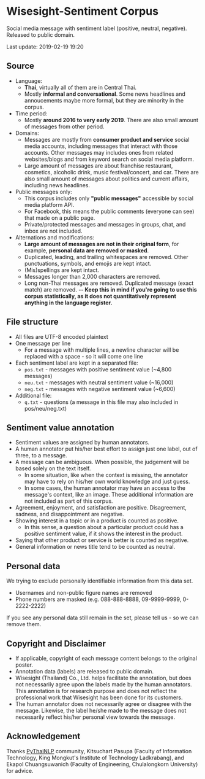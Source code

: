 # Wisesight-Sentiment Corpus

Social media message with sentiment label (positive, neutral, negative). Released to public domain.

Last update: 2019-02-19 19:20

## Source

- Language:
  - **Thai**, virtually all of them are in Central Thai.
  - Mostly **informal and conversational**. Some news headlines and annoucements maybe more formal, but they are minority in the corpus.
- Time period:
  - Mostly **around 2016 to very early 2019**. There are also small amount of messages from other period.
- Domains:
  - Messages are mostly from **consumer product and service** social media accounts, including messages that interact with those accounts. Other messages may includes ones from related websites/blogs and from keyword search on social media platform.
  - Large amount of messages are about franchise restaurant, cosmetics, alcoholic drink, music festival/concert, and car. There are also small amount of messages about politics and current affairs, including news headlines.
- Public messages only:
  - This corpus includes only **"public messages"** accessible by social media platform API.
  - For Facebook, this means the public comments (everyone can see) that made on a public page.
  - Private/protected messages and messages in groups, chat, and inbox are not included.
- Alternations and modifications:
  - **Large amount of messages are not in their original form**, for example, **personal data are removed or masked**.
  - Duplicated, leading, and trailing whitespaces are removed. Other punctuations, symbols, and emojis are kept intact.
  - (Mis)spellings are kept intact.
  - Messages longer than 2,000 characters are removed.
  - Long non-Thai messages are removed. Duplicated message (exact match) are removed. **-- Keep this in mind if you're going to use this corpus statistically, as it does not quantitatively represent anything in the language register.**


## File structure

- All files are UTF-8 encoded plaintext
- One message per line
  - For a message with multiple lines, a newline character will be replaced with a space - so it will come one line
- Each sentiment label are kept in a separated file:
  - `pos.txt` - messages with positive sentiment value (~4,800 messages)
  - `neu.txt` - messages with neutral sentiment value (~16,000)
  - `neg.txt` - messages with negative sentiment value (~6,600)
- Additional file:
  - `q.txt` - questions (a message in this file may also included in pos/neu/neg.txt)


## Sentiment value annotation

- Sentiment values are assigned by human annotators.
- A human annotator put his/her best effort to assign just one label, out of three, to a message.
- A message can be ambiguous. When possible, the judgement will be based solely on the text itself.
  - In some situation, like when the context is missing, the annotator may have to rely on his/her own world knowledge and just guess.
  - In some cases, the human annotator may have an access to the message's context, like an image. These additional information are not included as part of this corpus.
- Agreement, enjoyment, and satisfaction are positive. Disagreement, sadness, and disappointment are negative.
- Showing interest in a topic or in a product is counted as positive.
  - In this sense, a question about a particular product could has a positive sentiment value, if it shows the interest in the product.
- Saying that other product or service is better is counted as negative.
- General information or news title tend to be counted as neutral.


## Personal data

We trying to exclude personally identifiable information from this data set.

- Usernames and non-public figure names are removed
- Phone numbers are masked (e.g. 088-888-8888, 09-9999-9999, 0-2222-2222)

If you see any personal data still remain in the set, please tell us - so we can remove them.


## Copyright and Disclaimer

- If applicable, copyright of each message content belongs to the original poster.
- Annotation data (labels) are released to public domain.
- Wisesight (Thailand) Co., Ltd. helps facilitate the annotation, but does not necessarily agree upon the labels made by the human annotators. This annotation is for research purpose and does not reflect the professional work that Wisesight has been done for its customers.
- The human annotator does not necessarily agree or disagree with the message. Likewise, the label he/she made to the message does not necessarily reflect his/her personal view towards the message.


## Acknowledgement

Thanks [PyThaiNLP](https://github.com/PyThaiNLP/pythainlp) community, Kitsuchart Pasupa (Faculty of Information Technology, King Mongkut's Institute of Technology Ladkrabang), and Ekapol Chuangsuwanich (Faculty of Engineering, Chulalongkorn University) for advice.
